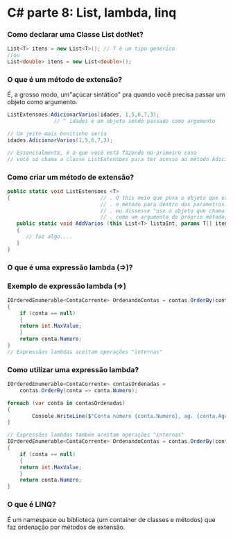 # C# parte 8: List, lambda, linq

### Como declarar uma Classe List dotNet?

```csharp
List<T> itens = new List<T>(); // T é um tipo genérico
//ou
List<double> itens = new List<double>();
```

### O que é um método de extensão?

É, a grosso modo, um"açúcar sintático" pra quando você precisa passar um objeto como argumento.

```csharp
ListExtensoes.AdicionarVarios(idades, 1,5,6,7,3);
			   // ^ idades é um objeto sendo passado como argumento

// Um jeito mais bonitinho seria
idades.AdicionarVarios(1,5,6,7,3);

// Essencialmente, é o que você está fazendo no primeiro caso
// você só chama a classe ListExtensoes para ter acesso ao método AdicionarVarios
```

### Como criar um método de extensão?

```csharp
public static void ListEstensoes <T>
{                             // . O this meio que puxa o objeto que está chamando
                              // . o método para dentro dos parametros. É como se
                              // . eu dissesse "use o objeto que chama o método,
                              // . como um argumento do próprio método)
   public static void AddVarios (this List<T> listaInt, params T[] itens)
   {
      // faz algo....
   }
}
```

### O que é uma expressão lambda (⇒)?

### Exemplo de expressão lambda (⇒)

```csharp
IOrderedEnumerable<ContaCorrente> OrdenandoContas = contas.OrderBy(conta =>
{
	if (conta == null)
	{
	return int.MaxValue;
	}
	return conta.Numero;
}
// Expressões lambdas aceitam operações "internas"
```

### Como utilizar uma expressão lambda?

```csharp
IOrderedEnumerable<ContaCorrente> contasOrdenadas = 
    contas.OrderBy(conta => conta.Numero);

foreach (var conta in contasOrdenadas)
{
        Console.WriteLine($"Conta número {conta.Numero}, ag. {conta.Agencia}");
}

// Expressões lambdas também aceitam operações "internas"
IOrderedEnumerable<ContaCorrente> OrdenandoContas = contas.OrderBy(conta =>
{
	if (conta == null)
	{
	return int.MaxValue;
	}
	return conta.Numero;
}
```

### O que é LINQ?

É um namespace ou biblioteca (um container de classes e métodos) que faz ordenação por métodos de extensão.